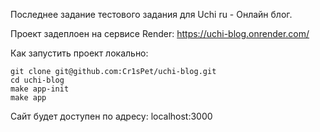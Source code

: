 Последнее задание тестового задания для Uchi ru - Онлайн блог.

Проект задеплоен на сервисе Render: https://uchi-blog.onrender.com/

Как запустить проект локально:
```
git clone git@github.com:Cr1sPet/uchi-blog.git
cd uchi-blog
make app-init
make app
```
Сайт будет доступен по  адресу: localhost:3000
